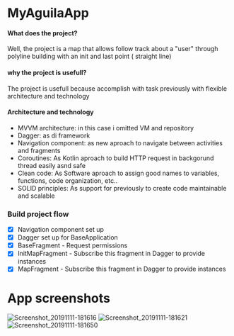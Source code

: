 # MyAguilaApp

#### What does the project?
Well, the project is a map that allows follow track about a "user" through polyline building with an init and last point (
straight line)

#### why the project is usefull?
The project is usefull because accomplish with task previously with flexible architecture and technology 
  #### **Architecture and technology** 
  - MVVM architecture: in this case i omitted VM and repository
  - Dagger: as di framework
  - Navigation component: as new aproach to navigate between activities and fragments
  - Coroutines: As Kotlin aproach to build HTTP request in backgorund thread easily asnd safe
  - Clean code: As Software aproach to assign good names to variables, functions, code organization, etc..
  - SOLID principles: As support for previously to create code maintainable and scalable 
  
  ### Build project flow
  
- [x] Navigation component set up
- [x] Dagger set up for BaseApplication
- [x] BaseFragment
      - Request permissions
- [x] InitMapFragment
      - Subscribe this fragment in Dagger to provide instances
- [x] MapFragment
      -  Subscribe this fragment in Dagger to provide instances

# App screenshots

![Screenshot_20191111-181616](https://user-images.githubusercontent.com/43419630/68628796-b030d680-04af-11ea-81f8-f78ef0a7dde2.jpg)
![Screenshot_20191111-181621](https://user-images.githubusercontent.com/43419630/68628797-b030d680-04af-11ea-8c4f-5580a985d20c.jpg)
![Screenshot_20191111-181650](https://user-images.githubusercontent.com/43419630/68628798-b030d680-04af-11ea-8c41-6e8898cd8fcc.jpg)

      
